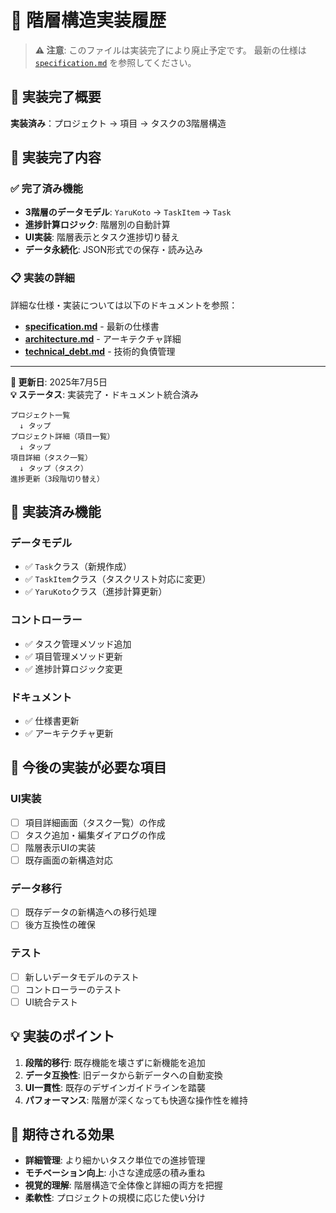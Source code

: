 # 📝 階層構造実装履歴

> **⚠️ 注意**: このファイルは実装完了により廃止予定です。
> 最新の仕様は [`specification.md`](./specification.md) を参照してください。

## 🎯 実装完了概要

**実装済み**：プロジェクト → 項目 → タスクの3階層構造

## 🎉 実装完了内容

### ✅ 完了済み機能
- **3階層のデータモデル**: `YaruKoto` → `TaskItem` → `Task`
- **進捗計算ロジック**: 階層別の自動計算
- **UI実装**: 階層表示とタスク進捗切り替え
- **データ永続化**: JSON形式での保存・読み込み

### 📋 実装の詳細
詳細な仕様・実装については以下のドキュメントを参照：
- **[specification.md](./specification.md)** - 最新の仕様書
- **[architecture.md](./architecture.md)** - アーキテクチャ詳細
- **[technical_debt.md](./technical_debt.md)** - 技術的負債管理

---

**📝 更新日**: 2025年7月5日  
**💡 ステータス**: 実装完了・ドキュメント統合済み

```
プロジェクト一覧
  ↓ タップ
プロジェクト詳細（項目一覧）
  ↓ タップ
項目詳細（タスク一覧）
  ↓ タップ（タスク）
進捗更新（3段階切り替え）
```

## 🔧 実装済み機能

### データモデル
- ✅ `Task`クラス（新規作成）
- ✅ `TaskItem`クラス（タスクリスト対応に変更）
- ✅ `YaruKoto`クラス（進捗計算更新）

### コントローラー
- ✅ タスク管理メソッド追加
- ✅ 項目管理メソッド更新
- ✅ 進捗計算ロジック変更

### ドキュメント
- ✅ 仕様書更新
- ✅ アーキテクチャ更新

## 🚧 今後の実装が必要な項目

### UI実装
- [ ] 項目詳細画面（タスク一覧）の作成
- [ ] タスク追加・編集ダイアログの作成
- [ ] 階層表示UIの実装
- [ ] 既存画面の新構造対応

### データ移行
- [ ] 既存データの新構造への移行処理
- [ ] 後方互換性の確保

### テスト
- [ ] 新しいデータモデルのテスト
- [ ] コントローラーのテスト
- [ ] UI統合テスト

## 💡 実装のポイント

1. **段階的移行**: 既存機能を壊さずに新機能を追加
2. **データ互換性**: 旧データから新データへの自動変換
3. **UI一貫性**: 既存のデザインガイドラインを踏襲
4. **パフォーマンス**: 階層が深くなっても快適な操作性を維持

## 🎉 期待される効果

- **詳細管理**: より細かいタスク単位での進捗管理
- **モチベーション向上**: 小さな達成感の積み重ね
- **視覚的理解**: 階層構造で全体像と詳細の両方を把握
- **柔軟性**: プロジェクトの規模に応じた使い分け
